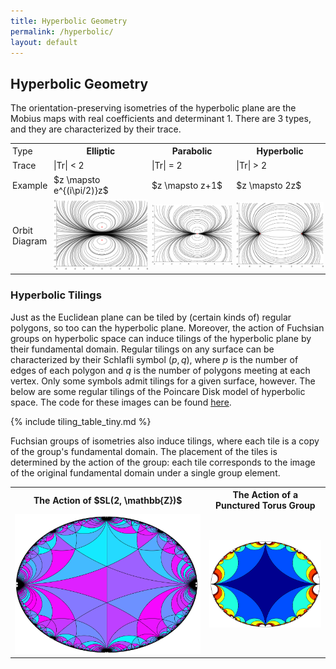 ```yaml
---
title: Hyperbolic Geometry
permalink: /hyperbolic/
layout: default
---
```

<h2>Hyperbolic Geometry</h2>

The orientation-preserving isometries of the hyperbolic plane are the Mobius maps with real coefficients and determinant 1. 
There are 3 types, and they are characterized by their trace.

<table>
<tr>
	<td style="padding: 3px;">Type</td>
	<th style="padding: 3px;">Elliptic</th>
	<th style="padding: 3px;">Parabolic</th>
	<th style="padding: 3px;">Hyperbolic</th>
</tr>
<tr>
	<td style="padding: 3px;">Trace</td>
	<td style="padding: 3px;">|Tr| < 2</td>
	<td style="padding: 3px;">|Tr| = 2</td>
	<td style="padding: 3px;">|Tr| > 2</td>
</tr>
<tr>
	<td style="padding: 3px;">Example</td>
	<td style="padding: 3px;">$z \mapsto e^{(i\pi/2)}z$</td>
	<td style="padding: 3px;">$z \mapsto z+1$</td>
	<td style="padding: 3px;">$z \mapsto 2z$</td>
</tr>
<tr>
	<td style="padding: 3px;">Orbit Diagram</td>
	<td style="padding: 3px;"><img src="\images\hyperbolic\elliptic.png"></td>
	<td style="padding: 3px;"><img src="\images\hyperbolic\parabolic.png"></td>
	<td style="padding: 3px;"><img src="\images\hyperbolic\hyperbolic.png"></td>
</tr>
</table>

<h3>Hyperbolic Tilings</h3>

Just as the Euclidean plane can be tiled by (certain kinds of) regular polygons, so too can the hyperbolic plane. 
Moreover, the action of Fuchsian groups on hyperbolic space can induce tilings of the hyperbolic plane by their fundamental domain. 
Regular tilings on any surface can be characterized by their Schlafli symbol $(p,q)$, where $p$ is the number of edges of each polygon and $q$ is the number of polygons meeting at each vertex. 
Only some symbols admit tilings for a given surface, however.
The below are some regular tilings of the Poincare Disk model of hyperbolic space. The code for these images can be found <a href='https://github.com/ibeach/ibeach.github.io/tree/master/code/hyperbolic'>here</a>.

{% include tiling_table_tiny.md %}

Fuchsian groups of isometries also induce tilings, where each tile is a copy of the group's fundamental domain. 
The placement of the tiles is determined by the action of the group: each tile corresponds to the image of the original fundamental domain under a single group element.

<table>
<tr>
	<th>The Action of $SL(2, \mathbb{Z})$ </th>
	<th>The Action of a Punctured Torus Group </th>
</tr>
<tr>
	<td><img src="\images\hyperbolic\sl2z_cool.png"></td>
	<td><img src="\images\hyperbolic\torus.png"></td>
</tr>
</table>
